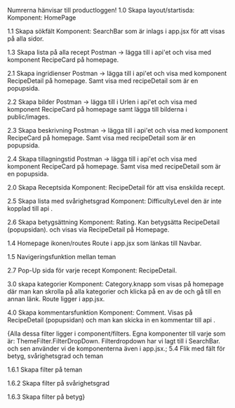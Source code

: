 Numrerna hänvisar till productloggen!
1.0 Skapa layout/startisda:
Komponent: HomePage

1.1 Skapa sökfält
Komponent: SearchBar som är inlags i app.jsx för att visas på alla sidor.

1.3 Skapa lista på alla recept
Postman -> lägga till i api'et och visa med komponent RecipeCard på homepage.

2.1 Skapa ingridienser
Postman -> lägga till i api'et och visa med komponent RecipeDetail på homepage. Samt visa med recipeDetail som är en popupsida.

2.2 Skapa bilder
Postman -> lägga till i Urlen i api'et och visa med komponent RecipeCard på homepage samt lägga till bilderna i public/images.

2.3 Skapa beskrivning
Postman -> lägga till i api'et och visa med komponent RecipeCard på homepage. Samt visa med recipeDetail som är en popupsida.

2.4 Skapa tillagningstid
Postman -> lägga till i api'et och visa med komponent RecipeCard på homepage. Samt visa med recipeDetail som är en popupsida.

2.0 Skapa Receptsida
Komponent: RecipeDetail för att visa enskilda recept.

2.5 Skapa lista med svårighetsgrad
Komponent: DifficultyLevel den är inte kopplad till api
.

2.6 Skapa betygsättning
Komponent: Rating. Kan betygsätta RecipeDetail (popupsidan). och visas via RecipeDetail på Homepage.

1.4 Homepage ikonen/routes
Route i app.jsx som länkas till Navbar.

1.5 Navigeringsfunktion mellan teman

2.7 Pop-Up sida för varje recept
Komponent: RecipeDetail.

3.0 skapa kategorier
Komponent: Category.knapp som visas på homepage där man kan skrolla på alla kategorier och klicka på en av de och gå till en annan länk. Route ligger i app.jsx.

4.0 Skapa kommentarsfunktion
Komponent: Comment. Visas på RecipeDetail (popupsidan) och man kan skicka in en kommentar till api
.

{Alla dessa filter ligger i component/filters. Egna komponenter till varje som är: ThemeFilter.FilterDropDown. Filterdropdown har vi lagt till i SearchBar. och sen använder vi de komponenterna även i app.jsx.;
5.4 Flik med fält för betyg, svårighetsgrad och teman

1.6.1 Skapa filter på teman

1.6.2 Skapa filter på svårighetsgrad

1.6.3 Skapa filter på betyg}

